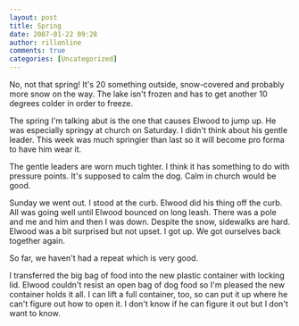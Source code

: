 ```yaml
---
layout: post
title: Spring
date: 2007-01-22 09:28
author: rillonline
comments: true
categories: [Uncategorized]
---
```

<p>No, not that spring! It's 20 something outside, snow-covered and probably more snow on the way. The lake isn't frozen and has to get another 10 degrees colder in order to freeze.
<p>The spring I'm talking abut is the one that causes Elwood to jump up. He was especially springy at church on Saturday. I didn't think about his gentle leader. This week was much springier than last so it will become pro forma to have him wear it.
<p>The gentle leaders are worn much tighter. I think it has something to do with pressure points. It's supposed to calm the dog. Calm in church would be good.
<p>Sunday we went out. I stood at the curb. Elwood did his thing off the curb. All was going well until Elwood bounced on long leash. There was a pole and me and him and then I was down. Despite the snow, sidewalks are hard. Elwood was a bit surprised but not upset. I got up. We got ourselves back together again.
<p>So far, we haven't had a repeat which is very good.
<p>I transferred the big bag of food into the new plastic container with locking lid. Elwood couldn't resist an open bag of dog food so I'm pleased the new container holds it all. I can lift a full container, too, so can put it up where he can't figure out how to open it. I don't know if he can figure it out but I don't want to know.
